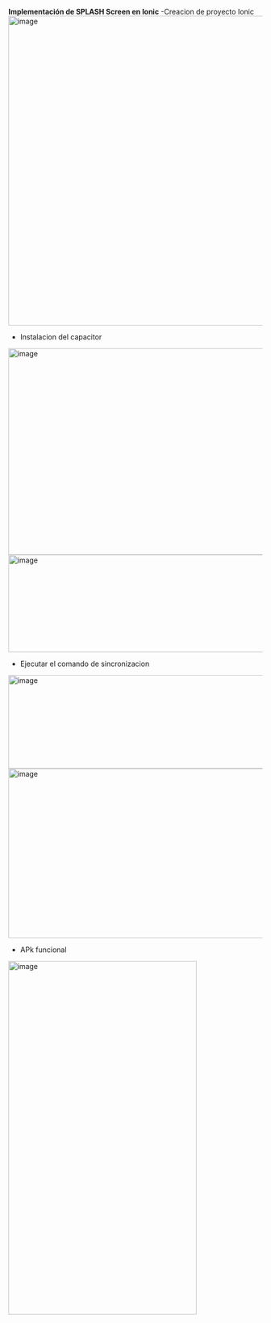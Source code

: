**Implementación de SPLASH Screen en Ionic**
-Creacion de proyecto Ionic
<img width="696" height="613" alt="image" src="https://github.com/user-attachments/assets/785c7ebe-a9f2-4b07-a5e2-558f0558a58c" />
- Instalacion del capacitor
<img width="708" height="409" alt="image" src="https://github.com/user-attachments/assets/bc47a050-70bb-4d48-8b3b-b5397ac790e7" />
<img width="689" height="193" alt="image" src="https://github.com/user-attachments/assets/ad7fb286-c2ac-4c23-9dce-91a4006d4308" />


- Ejecutar el comando de sincronizacion
<img width="702" height="185" alt="image" src="https://github.com/user-attachments/assets/24568bba-bc9f-41d3-9b8d-23a06505dc2c" />
<img width="703" height="336" alt="image" src="https://github.com/user-attachments/assets/74ef5a8a-bf66-4b70-81da-b70c789e8216" />


- APk funcional
<img width="373" height="700" alt="image" src="https://github.com/user-attachments/assets/f7267d3d-1f94-4c7b-b4b4-1bd9c7fc9151" />
